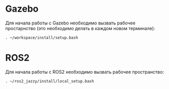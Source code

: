 # Gazebo

Для начала работы с Gazebo необходимо вызвать рабочее простарнство (это необходимо делать в каждом новом терминале):
```
. ~/workspace/install/setup.bash
```

# ROS2

Для начала работы с ROS2 необходимо вызвать рабочее пространство:
```
. ~/ros2_jazzy/install/local_setup.bash
```
